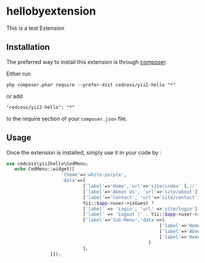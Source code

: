 hellobyextension
================
This is a test Extension

Installation
------------

The preferred way to install this extension is through [composer](http://getcomposer.org/download/).

Either run

```
php composer.phar require --prefer-dist cedcoss/yii2-hello "*"
```

or add

```
"cedcoss/yii2-hello": "*"
```

to the require section of your `composer.json` file.


Usage
-----

Once the extension is installed, simply use it in your code by  :

```php
use cedcoss\yii2hello\CedMenu;
   echo CedMenu::widget([
			   		'theme'=>'white-purple',
			   		'data'=>[
			        		['label'=>'Home','url'=>'site/index' ],//'linkOptions'=>['id'=>'CEDCOSS','class'=>'Technologies']], //To use id/class of <a> tag
			        		['label'=>'About Us', 'url'=>'site/about'],
			        		['label'=>'Contact', 'url'=>'site/contact'],//'id'=>'CEDCOSS','class'=>'Technologies'], //To use id/class of a <li> tag
			        		Yii::$app->user->isGuest ?
			        		['label' => 'Login', 'url' =>'site/login'] :
							['label' => 'Logout (' . Yii::$app->user->identity->username . ')','url' =>'site/logout','linkOptions'=>['method' =>'post']],
					   		['label'=>'Sub-Menu','data'=>[
											   			['label'=>'Home','url'=>'/site/index'],
											   			['label'=>'About Us', 'url'=>'site/about'],
											   			['label'=>'Home','url'=>'site/index'],
											   		]
					   		],
        		]]);
